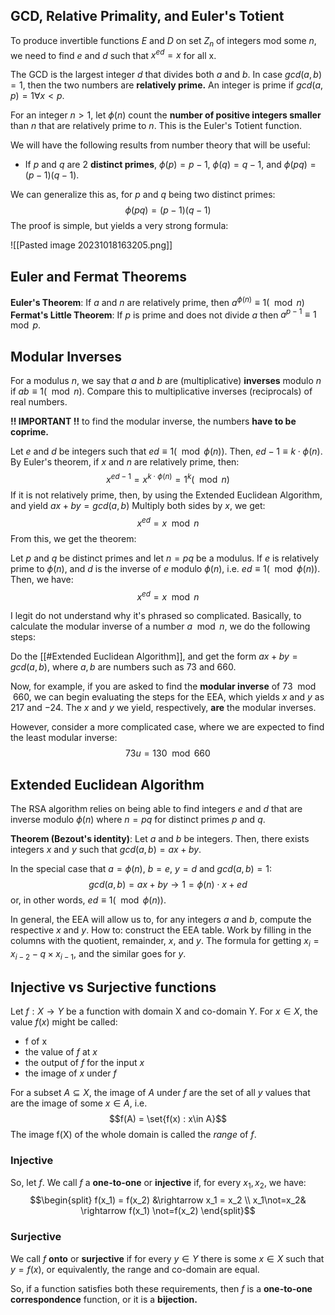 ## GCD, Relative Primality, and Euler's Totient
To produce invertible functions $E$ and $D$ on set $Z_n$ of integers mod some $n$, we need to  find $e$ and $d$ such that $x^{ed} = x$ for all x. 

The GCD is the largest integer $d$ that divides both $a$ and $b$. In case $gcd(a, b) = 1$, then the two numbers are **relatively prime.** An integer is prime if $gcd(a, p) = 1 \forall x < p$.  

For an integer $n > 1$, let $\phi(n)$ count the **number of positive integers smaller** than $n$ that are relatively prime to $n$. This is the Euler's Totient function.

We will have the following results from number theory that will be useful: 
- If $p$ and $q$ are 2 **distinct primes**, $\phi(p) = p-1$,  $\phi(q) = q-1$,  and $\phi(pq) = (p-1)(q -1)$.

We can generalize this as, for $p$ and $q$ being two distinct primes:
$$\phi(pq) = (p-1)(q-1)$$
The proof is simple, but yields a very strong formula: 

![[Pasted image 20231018163205.png]]

## Euler and Fermat Theorems
**Euler's Theorem**: If $a$ and $n$ are relatively prime, then $a^{\phi(n)} \equiv 1 (\mod n)$
**Fermat's Little Theorem**: If $p$ is prime and does not divide $a$ then $a^{p -1} \equiv 1 \mod p$. 

## Modular Inverses
For a modulus $n$, we say that $a$ and $b$ are (multiplicative) **inverses** modulo $n$ if $ab \equiv 1 (\mod n)$. Compare this to multiplicative inverses (reciprocals) of real numbers. 

**!! IMPORTANT !!** to find the modular inverse, the numbers **have to be coprime.**

Let $e$ and $d$ be integers such that $ed \equiv 1 (\mod \phi(n))$. Then, $ed  - 1 \equiv k\cdot \phi(n)$. By Euler's theorem, if $x$ and $n$ are relatively prime, then: 
$$x^{ed - 1} = x^{k\cdot\phi(n)} = 1^k (\mod n)$$
If it is not relatively prime, then, by using the Extended Euclidean Algorithm, and yield $ax + by = gcd(a, b)$
Multiply both sides by $x$, we get: 
$$x^{ed} = x \mod n$$
From this, we get the theorem: 

Let $p$ and $q$ be distinct primes and let $n = pq$ be a modulus. If $e$ is relatively prime to $\phi(n)$, and $d$ is the inverse of $e$ modulo $\phi(n)$, i.e. $ed \equiv 1(\mod \phi(n))$. Then, we have: 
$$x^{ed} = x \mod n$$

I legit do not understand why it's phrased so complicated. Basically, to calculate the modular inverse of a number $a \mod n$, we do the following steps: 

Do the [[#Extended Euclidean Algorithm]], and get the form $ax + by = gcd(a, b)$, where $a, b$ are numbers such as 73 and 660. 

Now, for example, if you are asked to find the **modular inverse** of $73 \mod 660$, we can begin evaluating the steps for the EEA, which yields $x$ and $y$ as $217$ and $-24$. The $x$ and $y$ we yield, respectively, **are** the modular inverses.

However, consider a more complicated case, where we are expected to find the least modular inverse: 
$$73u=130\mod 660$$


## Extended Euclidean Algorithm
The RSA algorithm relies on being able to find integers $e$ and $d$ that are inverse modulo $\phi(n)$ where $n = pq$ for distinct primes $p$ and $q$.

**Theorem (Bezout's identity)**: Let $a$ and $b$ be integers. Then, there exists integers $x$ and $y$ such that $gcd(a, b) = ax + by$.

In the special case that $a = \phi(n), \ b = e, \ y = d$ and $gcd(a, b) = 1$: 
$$gcd(a, b) = ax + by \rightarrow 1 = \phi(n)\cdot x+ed$$
or, in other words, $ed \equiv 1(\mod \phi(n))$.

In general, the EEA will allow us to, for any integers $a$ and $b$, compute the respective $x$ and $y$. 
How to: construct the EEA table. Work by filling in the columns with the quotient, remainder, $x$, and $y$.
The formula for getting $x_i = x_{i-2} - q \times x_{i - 1}$, and the similar goes for $y$.

## Injective vs Surjective functions
Let $f: X \rightarrow Y$ be a function with domain X and co-domain Y. For $x \in X$, the value $f(x)$ might be called: 
- f of x
- the value of $f$ at $x$
- the output of $f$ for the input $x$
- the image of $x$ under $f$

For a subset $A \subseteq X$, the image of $A$ under $f$ are the set of all $y$ values that are the image of some $x \in A$, i.e.
$$f(A) = \set{f(x) : x\in A}$$
The image f(X) of the whole domain is called the *range* of $f$. 
### Injective
So, let $f$. We call $f$ a **one-to-one** or **injective** if, for every $x_1, x_2$, we have: 
$$\begin{split}
 f(x_1) = f(x_2) &\rightarrow x_1 = x_2 \\
 x_1\not=x_2& \rightarrow f(x_1) \not=f(x_2)
\end{split}$$
### Surjective
We call $f$ **onto** or **surjective** if for every $y \in Y$ there is some $x\in X$ such that $y =f(x)$, or equivalently, the range and co-domain are equal. 

So, if a function satisfies both these requirements, then $f$ is a **one-to-one correspondence** function, or it is a **bijection.**

